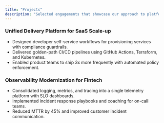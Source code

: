 ```yaml
---
title: "Projects"
description: "Selected engagements that showcase our approach to platform engineering and reliability."
---
```


### Unified Delivery Platform for SaaS Scale-up

- Designed developer self-service workflows for provisioning services with compliance guardrails.
- Delivered golden-path CI/CD pipelines using GitHub Actions, Terraform, and Kubernetes.
- Enabled product teams to ship 3x more frequently with automated policy enforcement.

### Observability Modernization for Fintech

- Consolidated logging, metrics, and tracing into a single telemetry platform with SLO dashboards.
- Implemented incident response playbooks and coaching for on-call teams.
- Reduced MTTR by 45% and improved customer incident communication.
